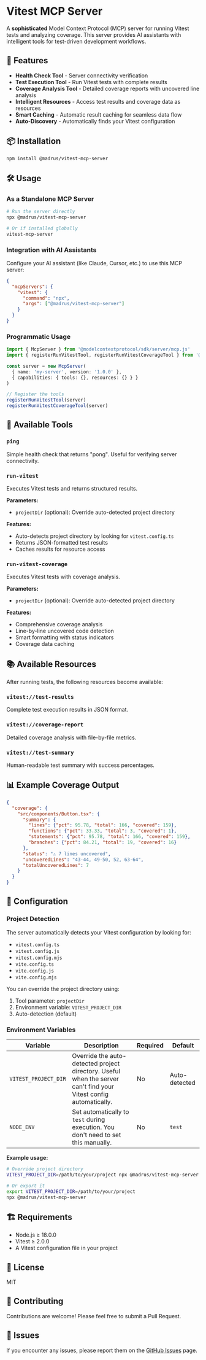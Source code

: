 # Vitest MCP Server

A **sophisticated** Model Context Protocol (MCP) server for running Vitest tests and analyzing coverage. This server provides AI assistants with intelligent tools for test-driven development workflows.

## 🚀 Features

- **Health Check Tool** - Server connectivity verification
- **Test Execution Tool** - Run Vitest tests with complete results
- **Coverage Analysis Tool** - Detailed coverage reports with uncovered line analysis
- **Intelligent Resources** - Access test results and coverage data as resources
- **Smart Caching** - Automatic result caching for seamless data flow
- **Auto-Discovery** - Automatically finds your Vitest configuration

## 📦 Installation

```bash
npm install @madrus/vitest-mcp-server
```

## 🛠️ Usage

### As a Standalone MCP Server

```bash
# Run the server directly
npx @madrus/vitest-mcp-server

# Or if installed globally
vitest-mcp-server
```

### Integration with AI Assistants

Configure your AI assistant (like Claude, Cursor, etc.) to use this MCP server:

```json
{
  "mcpServers": {
    "vitest": {
      "command": "npx",
      "args": ["@madrus/vitest-mcp-server"]
    }
  }
}
```

### Programmatic Usage

```typescript
import { McpServer } from '@modelcontextprotocol/sdk/server/mcp.js'
import { registerRunVitestTool, registerRunVitestCoverageTool } from '@madrus/vitest-mcp-server/tools'

const server = new McpServer(
  { name: 'my-server', version: '1.0.0' },
  { capabilities: { tools: {}, resources: {} } }
)

// Register the tools
registerRunVitestTool(server)
registerRunVitestCoverageTool(server)
```

## 🔧 Available Tools

### `ping`
Simple health check that returns "pong". Useful for verifying server connectivity.

### `run-vitest`
Executes Vitest tests and returns structured results.

**Parameters:**
- `projectDir` (optional): Override auto-detected project directory

**Features:**
- Auto-detects project directory by looking for `vitest.config.ts`
- Returns JSON-formatted test results
- Caches results for resource access

### `run-vitest-coverage`
Executes Vitest tests with coverage analysis.

**Parameters:**
- `projectDir` (optional): Override auto-detected project directory

**Features:**
- Comprehensive coverage analysis
- Line-by-line uncovered code detection
- Smart formatting with status indicators
- Coverage data caching

## 📚 Available Resources

After running tests, the following resources become available:

### `vitest://test-results`
Complete test execution results in JSON format.

### `vitest://coverage-report`
Detailed coverage analysis with file-by-file metrics.

### `vitest://test-summary`
Human-readable test summary with success percentages.

## 📊 Example Coverage Output

```json
{
  "coverage": {
    "src/components/Button.tsx": {
      "summary": {
        "lines": {"pct": 95.78, "total": 166, "covered": 159},
        "functions": {"pct": 33.33, "total": 3, "covered": 1},
        "statements": {"pct": 95.78, "total": 166, "covered": 159},
        "branches": {"pct": 84.21, "total": 19, "covered": 16}
      },
      "status": "⚠️ 7 lines uncovered",
      "uncoveredLines": "43-44, 49-50, 52, 63-64",
      "totalUncoveredLines": 7
    }
  }
}
```

## 🔧 Configuration

### Project Detection

The server automatically detects your Vitest configuration by looking for:
- `vitest.config.ts`
- `vitest.config.js`
- `vitest.config.mjs`
- `vite.config.ts`
- `vite.config.js`
- `vite.config.mjs`

You can override the project directory using:
1. Tool parameter: `projectDir`
2. Environment variable: `VITEST_PROJECT_DIR`
3. Auto-detection (default)

### Environment Variables

| Variable             | Description                                                                                                       | Required | Default       |
| -------------------- | ----------------------------------------------------------------------------------------------------------------- | -------- | ------------- |
| `VITEST_PROJECT_DIR` | Override the auto-detected project directory. Useful when the server can't find your Vitest config automatically. | No       | Auto-detected |
| `NODE_ENV`           | Set automatically to `test` during execution. You don't need to set this manually.                                | No       | `test`        |

**Example usage:**
```bash
# Override project directory
VITEST_PROJECT_DIR=/path/to/your/project npx @madrus/vitest-mcp-server

# Or export it
export VITEST_PROJECT_DIR=/path/to/your/project
npx @madrus/vitest-mcp-server
```

## 🏗️ Requirements

- Node.js ≥ 18.0.0
- Vitest ≥ 2.0.0
- A Vitest configuration file in your project

## 📄 License

MIT

## 🤝 Contributing

Contributions are welcome! Please feel free to submit a Pull Request.

## 🐛 Issues

If you encounter any issues, please report them on the [GitHub Issues](https://github.com/madrus/vitest-mcp-server/issues) page.
